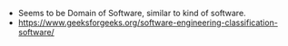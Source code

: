 - Seems to be Domain of Software, similar to kind of software.
- https://www.geeksforgeeks.org/software-engineering-classification-software/